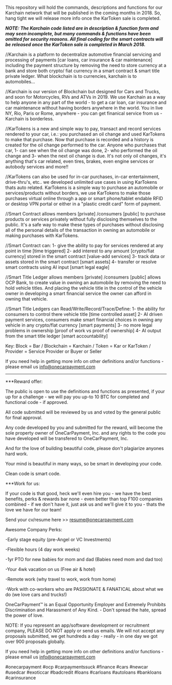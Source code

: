 This repository will hold the commands, descriptions and functions for our Karchain network that will be published in the coming months in 2018. So, hang tight we will release more info once the KarToken sale is completed.

***NOTE: The Karchain code listed are in description & function form and may seen incomplete, but many commands & functions have been omitted for security reasons. All final coding for the smart contracts will be released once the KarToken sale is completed in March 2018.***

//Karchain is a platform to decentralize automotive financial servicing and processing of payments [car loans, car insurance & car maintenance] including the payment structure by removing the need to store currency at a bank and store both crypto/ fiat currency in a smart contract & smart title private ledger.  What blockchain is to currencies, karchain is to automobiles...

//Karchain is our version of Blockchain but designed for Cars and Trucks, and soon for Motorcycles, RVs and ATVs in 2019.  We use Karchain as a way to help anyone in any part of the world - to get a car loan, car insurance and car maintenance without having borders anywhere in the world. You in live NY, Rio, Paris or Rome, anywhere - you can get finanical service from us - Karchain is borderless. 

//KarTokens is a new and simple way to pay, transact and record services rendered to your car, i.e.: you purchased an oil change and used KarTokens to make that purchase.  Now that purchase is recorded and a history is created for the oil change performed to the car.  Anyone who purchases that car, 1- can see when the oil change was done, 2- who performed the oil change and 3- when the next oil change is due. It's not only oil changes, it's anything that's car related, even tires, brakes, even engine services or autobody services and more!!

//KarTokens can also be used for in-car purchases, in-car entertainment, drive-thru's, etc.. we developed unlimited use cases in using KarTokens thats auto related. KarTokens is a simple way to purchase an automobile or services/products without borders, we use KarTokens to make those purchases virtual online through a app or smart phone/tablet endable RFID or desktop VPN portal or either in a "plastic credit card" form of payment.

//Smart Contract allows members [private] /consumers [public] to purchase products or services privately without fully disclosing themselves to the public. It's a safe way to make these types of purchases without disclosing all of the personal details of the transaction in owning an automobile or making purchases with KarTokens.

//Smart Contract can:
1- give the ability to pay for services rendered at any point in time [time triggered]
2- add interest to any amount [crypto/fiat currency] stored in the smart contract [value-add services]
3- track data or assets stored in the smart contract [smart assets]
4- transfer or resolve smart contracts using AI input [smart legal eagle]

//Smart Title Ledger allows members [private] /consumers [public] allows OCP Bank, to create value in owning an automobile by removing the need to hold vehicle titles. And placing the vehicle title in the control of the vehicle owner in developing a smart financial service the owner can afford in owning that vehicle.

//Smart Title Ledgers can Read/Write/Record/Trace/Define:
1- the ability for consumers to control there vehicle title [time controlled asset]
2- AI driven payment services, consumers make smart financial choices in owning any vehicle in any crypto/flat currency [smart payments] 
3- no more legal problems in ownership [proof of work vs proof of ownership]
4- AI output from the smart title ledger [smart accountability]

Key: Block = Bar / Blockchain = Karchain / Token = Kar or KarToken / Provider = Service Provider or Buyer or Seller

If you need help in getting more info on other definitions and/or functions - please email us info@onecarpayment.com

**************************************************************************************
***Reward offer:

The public is open to use the definitions and functions as presented, if your up for a challenge - we will pay you up-to 10 BTC for completed and functional code - if approved.

All code submitted will be reviewed by us and voted by the general public for final approval.

Any code developed by you and submitted for the reward, will become the sole property owner of OneCarPayment, Inc. and any rights to the code you have developed will be transfered to OneCarPayment, Inc.

And for the love of building beautiful code, please don't plagiarize anyones hard work.

Your mind is beautiful in many ways, so be smart in developing your code.

Clean code is smart code.

***Work for us:

If your code is that good, heck we'll even hire you - we have the best benefits, perks & rewards bar none - even better than top F100 companies combined - if we don't have it, just ask us and we'll give it to you - thats the love we have for our team!

Send your cv/resume here >> resume@onecarpayment.com

Awesome Company Perks:

-Early stage equity (pre-Angel or VC Investments)

-Flexible hours (4 day work weeks)

-1yr PTO for new babies for mom and dad (Babies need mom and dad too)

-Your 4wk vacation on us (Free air & hotel)

-Remote work (why travel to work, work from home)

-Work with co-workers who are PASSIONATE & FANATICAL about what we do (we love cars and trucks!)

OneCarPayment™ is an Equal Opportunity Employer and Extremely Prohibits Discrimination and Harassment of Any Kind. - Don't spread the hate, spread the power of love.

NOTE: If you represent an app/software development or recruitment company, PLEASE DO NOT apply or send us emails. We will not accept any proposals submitted, we get hundreds a day - really - in one day we got over 900 proposals globally.

If you need help in getting more info on other definitions and/or functions - please email us info@onecarpayment.com

#onecarpayment #ocp #carpaymentssuck #finance #cars #newcar #usedcar #exoticcar #badcredit #loans #carloans #autoloans #bankloans #carinsurance
